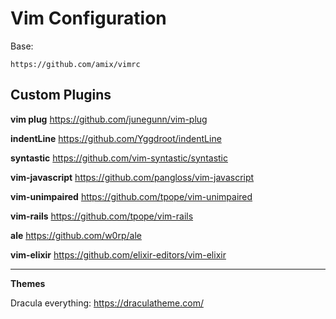 # Vim Configuration

Base:

```
https://github.com/amix/vimrc
```

## Custom Plugins

__vim plug__
https://github.com/junegunn/vim-plug

__indentLine__
https://github.com/Yggdroot/indentLine

__syntastic__
https://github.com/vim-syntastic/syntastic

__vim-javascript__
https://github.com/pangloss/vim-javascript

__vim-unimpaired__
https://github.com/tpope/vim-unimpaired

__vim-rails__
https://github.com/tpope/vim-rails

__ale__
https://github.com/w0rp/ale

__vim-elixir__
https://github.com/elixir-editors/vim-elixir

---

__Themes__

Dracula everything:
https://draculatheme.com/


